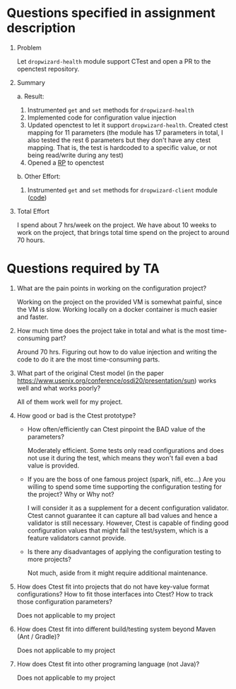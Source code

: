 # Questions specified in assignment description

1. Problem
    
    Let `dropwizard-health` module support CTest and open a PR to the openctest repository.

2. Summary

    a. Result: 
    
    1. Instrumented `get` and `set` methods for `dropwizard-health`
    2. Implemented code for configuration value injection
    3. Updated openctest to let it support `dropwizard-health`. Created ctest mapping for 11 parameters (the module has 17 parameters in total, I also tested the rest 6
    parameters but they don't have any ctest mapping. That is, the test is hardcoded to 
    a specific value, or not being read/write during any test)
    4. Opened a [RP](https://github.com/xlab-uiuc/openctest/pull/8) to openctest

    b. Other Effort: 

    1. Instrumented `get` and `set` methods for `dropwizard-client` module ([code](https://github.com/dropwizard/dropwizard/commit/878e6d39c563162e52d827dcd64bf7dfcc4f7ff5))

3. Total Effort

    I spend about 7 hrs/week on the project. We have about 10 weeks to work on the project, that brings total time spend on the project to around 70 hours.

# Questions required by TA

1. What are the pain points in working on the configuration project?

   Working on the project on the provided VM is somewhat painful, since the VM is slow. Working locally
   on a docker container is much easier and faster.

2. How much time does the project take in total and what is the most time-consuming part?

    Around 70 hrs. Figuring out how to do value injection and writing the code to do it are the most time-consuming parts.

3. What part of the original Ctest model (in the paper https://www.usenix.org/conference/osdi20/presentation/sun) works well and what works poorly?

    All of them work well for my project.

4. How good or bad is the Ctest prototype?

    - How often/efficiently can Ctest pinpoint the BAD value of the parameters?

        Moderately efficient. Some tests only read configurations and does not use it during the test,
        which means they won't fail even a bad value is provided.

    - If you are the boss of one famous project (spark, nifi, etc...) Are you willing to spend some time supporting the configuration testing for the project? Why or Why not?

        I will consider it as a supplement for a decent configuration validator. Ctest cannot guarantee it can capture all bad values and hence a validator is still necessary. However, Ctest is capable of finding good configuration values that might fail the test/system, which is a feature validators cannot provide.

    - Is there any disadvantages of applying the configuration testing to more projects?

        Not much, aside from it might require additional maintenance. 

5. How does Ctest fit into projects that do not have key-value format configurations? How to fit those interfaces into Ctest? How to track those configuration parameters?

    Does not applicable to my project

6. How does Ctest fit into different build/testing system beyond Maven (Ant / Gradle)?

    Does not applicable to my project

7. How does Ctest fit into other programing language (not Java)?

    Does not applicable to my project
